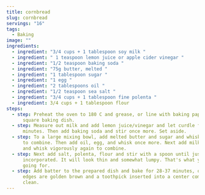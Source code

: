```yaml
---
title: cornbread
slug: cornbread
servings: "16"
tags:
  - Baking
image: ""
ingredients:
  - ingredient: "3/4 cups + 1 tablespoon soy milk "
  - ingredient: " 1 teaspoon lemon juice or apple cider vinegar "
  - ingredient: "1/2 teaspoon baking soda "
  - ingredient: "75g butter, melted "
  - ingredient: "1 tablespoon sugar "
  - ingredient: "1 egg "
  - ingredient: "2 tablespoons oil "
  - ingredient: "1/2 teaspoon sea salt "
  - ingredient: "3/4 cups + 1 tablespoon fine polenta "
  - ingredient: 3/4 cups + 1 tablespoon flour
steps:
  - step: Preheat the oven to 180 C and grease, or line with baking paper, a 20cm
      square baking dish.
  - step: Measure out milk and add lemon juice/vinegar and let curdle for a few
      minutes. Then add baking soda and stir once more. Set aside.
  - step: To a large mixing bowl, add melted butter and sugar and whisk vigorously
      to combine. Then add oil, egg, and whisk once more. Next add milk mixture
      and whisk vigorously again to combine.
  - step: Next add salt, polenta, flour and stir with a spoon until just
      incorporated. It will look thin and somewhat lumpy. That's what you're
      going for.
  - step: Add batter to the prepared dish and bake for 28-37 minutes, or until the
      edges are golden brown and a toothpick inserted into a center comes out
      clean.
---
```

